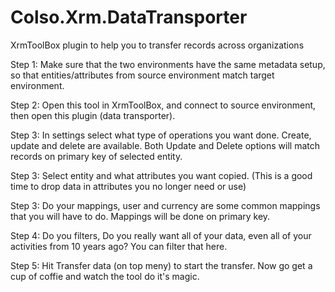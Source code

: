 # Colso.Xrm.DataTransporter
XrmToolBox plugin to help you to transfer records across organizations

Step 1:
Make sure that the two environments have the same metadata setup, so that entities/attributes from source environment match target environment.

Step 2:
Open this tool in XrmToolBox, and connect to source environment, then open this plugin (data transporter).

Step 3:
In settings select what type of operations you want done. Create, update and delete are available. Both Update and Delete options will match records on primary key of selected entity.

Step 3:
Select entity and what attributes you want copied.
(This is a good time to drop data in attributes you no longer need or use)

Step 3:
Do your mappings, user and currency are some common mappings that you will have to do. Mappings will be done on primary key.

Step 4:
Do you filters, Do you really want all of your data, even all of your activities from 10 years ago? You can filter that here.

Step 5:
Hit Transfer data (on top meny) to start the transfer.
Now go get a cup of coffie and watch the tool do it's magic.

